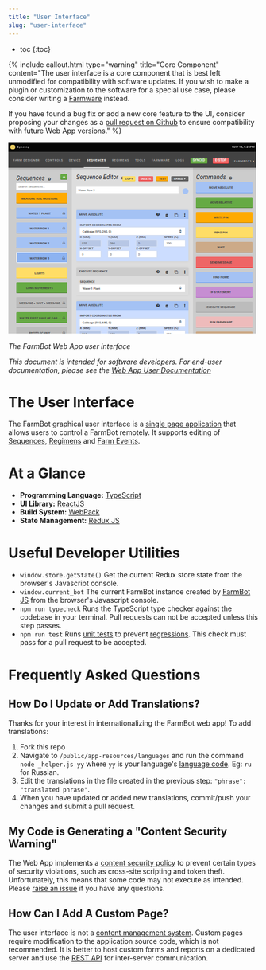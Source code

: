 ```yaml
---
title: "User Interface"
slug: "user-interface"
---
```


* toc
{:toc}


{% include callout.html type="warning" title="Core Component" content="The user interface is a core component that is best left unmodified for compatibility with software updates. If you wish to make a plugin or customization to the software for a special use case, please consider writing a [Farmware](/v6/Documentation/farmware.md) instead.

If you have found a bug fix or add a new core feature to the UI, consider proposing your changes as a [pull request on Github](https://github.com/FarmBot/Farmbot-Web-App/pull/new/staging) to ensure compatibility with future Web App versions." %}



![farmbot_ui.png](farmbot_ui.png)

_The FarmBot Web App user interface_

_This document is intended for software developers. For end-user documentation, please see the [Web App User Documentation](https://software.farm.bot/docs/the-farmbot-web-app)_

# The User Interface

The FarmBot graphical user interface is a [single page application](https://en.wikipedia.org/wiki/Single-page_application) that allows users to control a FarmBot remotely. It supports editing of [Sequences](https://software.farm.bot/docs/sequences), [Regimens](https://software.farm.bot/docs/regimens) and [Farm Events](https://software.farm.bot/docs/farm-events).

# At a Glance

 * **Programming Language:** [TypeScript](https://www.typescriptlang.org/index.html)
 * **UI Library:** [ReactJS](https://reactjs.org)
 * **Build System:** [WebPack](https://webpack.js.org)
 * **State Management:** [Redux JS](https://redux.js.org)

# Useful Developer Utilities

 * `window.store.getState()` Get the current Redux store state from the browser's Javascript console.
 * `window.current_bot` The current FarmBot instance created by [FarmBot JS](/v6/Documentation/farmbot-js.md) from the browser's Javascript console.
 * `npm run typecheck` Runs the TypeScript type checker against the codebase in your terminal. Pull requests can not be accepted unless this step passes.
 * `npm run test` Runs [unit tests](https://en.wikipedia.org/wiki/Unit_testing) to prevent [regressions](https://en.wikipedia.org/wiki/Software_regression). This check must pass for a pull request to be accepted.

# Frequently Asked Questions


## How Do I Update or Add Translations?

Thanks for your interest in internationalizing the FarmBot web app! To add translations:

1. Fork this repo
2. Navigate to `/public/app-resources/languages` and run the command `node _helper.js yy` where `yy` is your language's [language code](http://www.science.co.il/Language/Locale-codes.php). Eg: `ru` for Russian.
3. Edit the translations in the file created in the previous step: `"phrase": "translated phrase"`.
4. When you have updated or added new translations, commit/push your changes and submit a pull request.

## My Code is Generating a "Content Security Warning"

The Web App implements a [content security policy](https://en.wikipedia.org/wiki/Content_Security_Policy) to prevent certain types of security violations, such as cross-site scripting and token theft. Unfortunately, this means that some code may not execute as intended. Please [raise an issue](https://github.com/FarmBot/Farmbot-Web-App/issues/new) if you have any questions.

## How Can I Add A Custom Page?

The user interface is not a [content management system](https://en.wikipedia.org/wiki/Content_management_system). Custom pages require modification to the application source code, which is not recommended. It is better to host custom forms and reports on a dedicated server and use the [REST API](/v6/Documentation/web-app/rest-api.md) for inter-server communication.
